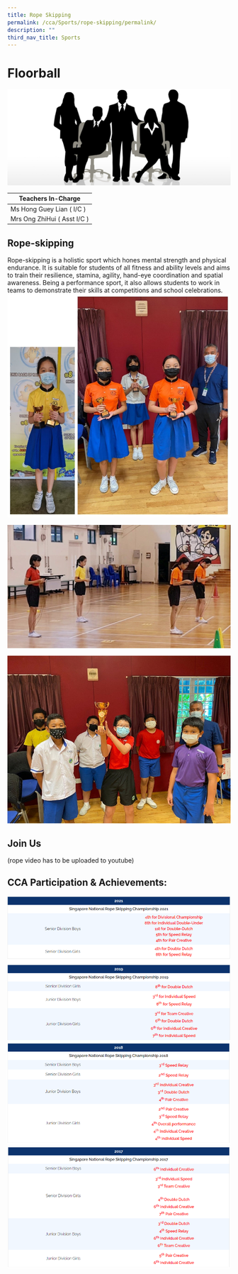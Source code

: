 ```yaml
---
title: Rope Skipping
permalink: /cca/Sports/rope-skipping/permalink/
description: ""
third_nav_title: Sports
---
```

Floorball
=============
![](/images/staff.jpg)

| Teachers In-Charge |
| --- |
| Ms Hong Guey Lian ( I/C ) |
| Mrs Ong ZhiHui ( Asst I/C ) |

Rope-skipping
-------------

Rope-skipping is a holistic sport which hones mental strength and physical endurance. It is suitable for students of all fitness and ability levels and aims to train their resilience, stamina, agility, hand-eye coordination and spatial awareness. Being a performance sport, it also allows students to work in teams to demonstrate their skills at competitions and school celebrations.
![](/images/rope.jpg)

![](/images/rope2.jpg)

![](/images/rope3.jpg)

Join Us
-------
(rope video has to be uploaded to youtube)

CCA Participation & Achievements:
---------------------------------
![](/images/rope4.png)
![](/images/rope5.png)
![](/images/rope6.png)